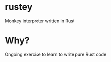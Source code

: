 # rustey
Monkey interpreter written in Rust

# Why?
Ongoing exercise to learn to write pure Rust code
